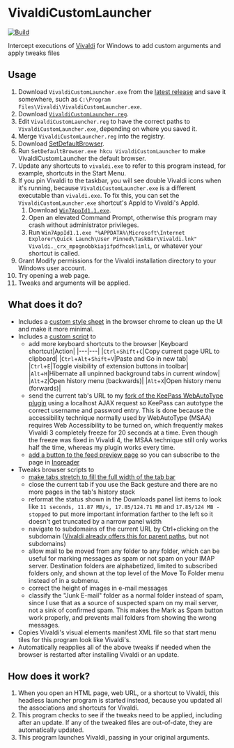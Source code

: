 VivaldiCustomLauncher
===

[![Build](https://img.shields.io/github/actions/workflow/status/Aldaviva/VivaldiCustomLauncher/build.yml?branch=master&logo=github)](https://github.com/Aldaviva/VivaldiCustomLauncher/actions/workflows/build.yml)

Intercept executions of [Vivaldi](https://vivaldi.com/desktop/) for Windows to add custom arguments and apply tweaks files

## Usage
1. Download `VivaldiCustomLauncher.exe` from the [latest release](https://github.com/Aldaviva/VivaldiCustomLauncher/releases/latest) and save it somewhere, such as `C:\Program Files\Vivaldi\VivaldiCustomLauncher.exe`.
1. Download [`VivaldiCustomLauncher.reg`](https://raw.githubusercontent.com/Aldaviva/VivaldiCustomLauncher/master/VivaldiCustomLauncher.reg).
1. Edit `VivaldiCustomLauncher.reg` to have the correct paths to `VivaldiCustomLauncher.exe`, depending on where you saved it.
1. Merge `VivaldiCustomLauncher.reg` into the registry.
1. Download [SetDefaultBrowser](https://kolbi.cz/blog/2017/11/10/setdefaultbrowser-set-the-default-browser-per-user-on-windows-10-and-server-2016-build-1607/).
1. Run `SetDefaultBrowser.exe hkcu VivaldiCustomLauncher` to make VivaldiCustomLauncher the default browser.
1. Update any shortcuts to `vivaldi.exe` to refer to this program instead, for example, shortcuts in the Start Menu.
1. If you pin Vivaldi to the taskbar, you will see double Vivaldi icons when it's running, because `VivaldiCustomLauncher.exe` is a different executable than `vivaldi.exe`. To fix this, you can set the `VivaldiCustomLauncher.exe` shortcut's AppId to Vivaldi's AppId.
    1. Download [`Win7AppId1.1.exe`](https://code.google.com/archive/p/win7appid/downloads).
    1. Open an elevated Command Prompt, otherwise this program may crash without administrator privileges.
    1. Run `Win7AppId1.1.exe "%APPDATA%\Microsoft\Internet Explorer\Quick Launch\User Pinned\TaskBar\Vivaldi.lnk" Vivaldi._crx_mpognobbkiajifpdfhcoklimli`, or whatever your shortcut is called.
1. Grant Modify permissions for the Vivaldi installation directory to your Windows user account.
1. Try opening a web page.
1. Tweaks and arguments will be applied.

## What does it do?
- Includes a [custom style sheet](https://github.com/Aldaviva/VivaldiCustomResources/blob/master/style/custom.css) in the browser chrome to clean up the UI and make it more minimal.
- Includes a [custom script](https://github.com/Aldaviva/VivaldiCustomResources/blob/master/scripts/custom.js) to
    - add more keyboard shortcuts to the browser
        |Keyboard shortcut|Action|
        |---|---|
        |`Ctrl`+`Shift`+`C`|Copy current page URL to clipboard|
        |`Ctrl`+`Alt`+`Shift`+`V`|Paste and Go in new tab|
        |`Ctrl`+`E`|Toggle visibility of extension buttons in toolbar|
        |`Alt`+`H`|Hibernate all unpinned background tabs in current window|
        |`Alt`+`Z`|Open history menu (backwards)|
        |`Alt`+`X`|Open history menu (forwards)|
    - send the current tab's URL to my [fork of the KeePass WebAutoType plugin](https://github.com/Aldaviva/WebAutoType) using a localhost AJAX request so KeePass can autotype the correct username and password entry. This is done because the accessibility technique normally used by WebAutoType (MSAA) requires Web Accessibility to be turned on, which frequently makes Vivaldi 3 completely freeze for 20 seconds at a time. Even though the freeze was fixed in Vivaldi 4, the MSAA technique still only works half the time, whereas my plugin works every time.
    - [add a button to the feed preview page](https://github.com/Aldaviva/VivaldiCustomResources/blob/master/scripts/custom-feed.js) so you can subscribe to the page in [Inoreader](https://www.inoreader.com/)
- Tweaks browser scripts to 
    - [make tabs stretch to fill the full width of the tab bar](https://gist.github.com/Aldaviva/39e4472ab7a5ee50473de74df826d928)
    - close the current tab if you use the Back gesture and there are no more pages in the tab's history stack
    - reformat the status shown in the Downloads panel list items to look like `11 seconds, 11.87 MB/s, 17.85/124.71 MB` and `17.85/124 MB - stopped` to put more important information farther to the left so it doesn't get truncated by a narrow panel width
    - navigate to subdomains of the current URL by Ctrl+clicking on the subdomain ([Vivaldi already offers this for parent paths](https://vivaldi.com/blog/vivaldi-introduces-break-mode/), but not subdomains)
    - allow mail to be moved from any folder to any folder, which can be useful for marking messages as spam or not spam on your IMAP server. Destination folders are alphabetized, limited to subscribed folders only, and shown at the top level of the Move To Folder menu instead of in a submenu.
    - correct the height of images in e-mail messages
    - classify the "Junk E-mail" folder as a normal folder instead of spam, since I use that as a source of suspected spam on my mail server, not a sink of confirmed spam. This makes the Mark as Spam button work properly, and prevents mail folders from showing the wrong messages.
- Copies Vivaldi's visual elements manifest XML file so that start menu tiles for this program look like Vivaldi's.
- Automatically reapplies all of the above tweaks if needed when the browser is restarted after installing Vivaldi or an update.

## How does it work?
1. When you open an HTML page, web URL, or a shortcut to Vivaldi, this headless launcher program is started instead, because you updated all the associations and shortcuts for Vivaldi.
1. This program checks to see if the tweaks need to be applied, including after an update. If any of the tweaked files are out-of-date, they are automatically updated.
1. This program launches Vivaldi, passing in your original arguments.
